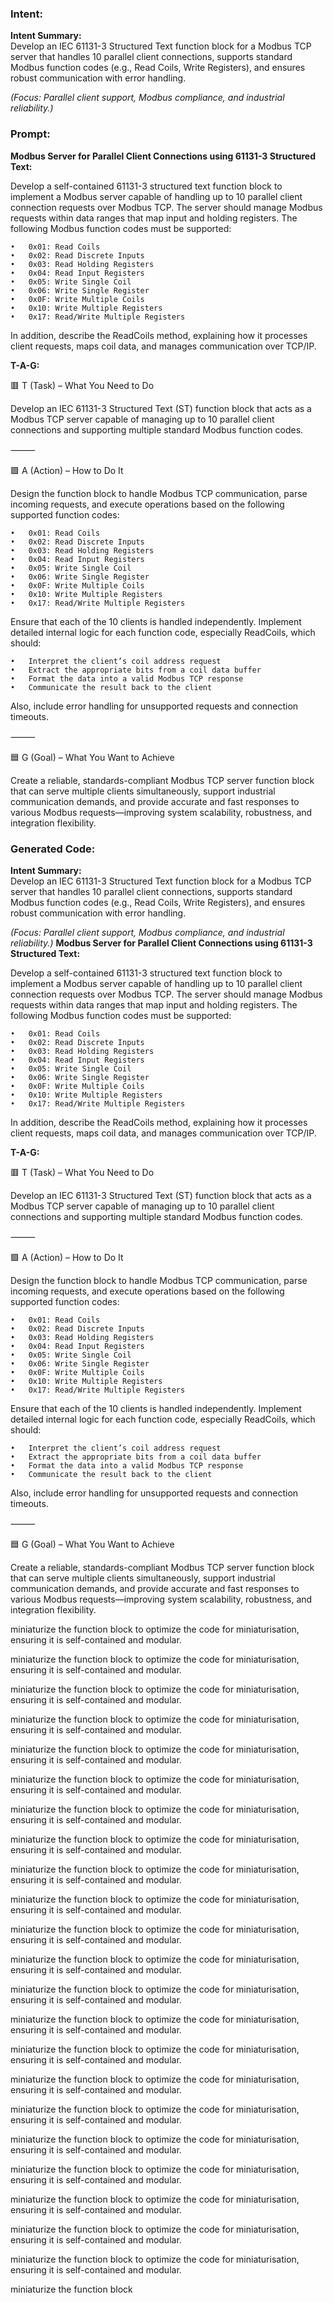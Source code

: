 ### Intent:
**Intent Summary:**  
Develop an IEC 61131-3 Structured Text function block for a Modbus TCP server that handles 10 parallel client connections, supports standard Modbus function codes (e.g., Read Coils, Write Registers), and ensures robust communication with error handling.  

*(Focus: Parallel client support, Modbus compliance, and industrial reliability.)*

### Prompt:
**Modbus Server for Parallel Client Connections using 61131-3 Structured Text:**

Develop a self-contained 61131-3 structured text function block to implement a Modbus server capable of handling up to 10 parallel client connection requests over Modbus TCP. The server should manage Modbus requests within data ranges that map input and holding registers. The following Modbus function codes must be supported:

	•	0x01: Read Coils
	•	0x02: Read Discrete Inputs
	•	0x03: Read Holding Registers
	•	0x04: Read Input Registers
	•	0x05: Write Single Coil
	•	0x06: Write Single Register
	•	0x0F: Write Multiple Coils
	•	0x10: Write Multiple Registers
	•	0x17: Read/Write Multiple Registers

In addition, describe the ReadCoils method, explaining how it processes client requests, maps coil data, and manages communication over TCP/IP.

**T-A-G:**

🟥 T (Task) – What You Need to Do

Develop an IEC 61131-3 Structured Text (ST) function block that acts as a Modbus TCP server capable of managing up to 10 parallel client connections and supporting multiple standard Modbus function codes.

⸻

🟩 A (Action) – How to Do It

Design the function block to handle Modbus TCP communication, parse incoming requests, and execute operations based on the following supported function codes:

	•	0x01: Read Coils
	•	0x02: Read Discrete Inputs
	•	0x03: Read Holding Registers
	•	0x04: Read Input Registers
	•	0x05: Write Single Coil
	•	0x06: Write Single Register
	•	0x0F: Write Multiple Coils
	•	0x10: Write Multiple Registers
	•	0x17: Read/Write Multiple Registers

Ensure that each of the 10 clients is handled independently. Implement detailed internal logic for each function code, especially ReadCoils, which should:

	•	Interpret the client’s coil address request
	•	Extract the appropriate bits from a coil data buffer
	•	Format the data into a valid Modbus TCP response
	•	Communicate the result back to the client
 
Also, include error handling for unsupported requests and connection timeouts.

⸻

🟦 G (Goal) – What You Want to Achieve

Create a reliable, standards-compliant Modbus TCP server function block that can serve multiple clients simultaneously, support industrial communication demands, and provide accurate and fast responses to various Modbus requests—improving system scalability, robustness, and integration flexibility.

### Generated Code:
**Intent Summary:**  
Develop an IEC 61131-3 Structured Text function block for a Modbus TCP server that handles 10 parallel client connections, supports standard Modbus function codes (e.g., Read Coils, Write Registers), and ensures robust communication with error handling.  

*(Focus: Parallel client support, Modbus compliance, and industrial reliability.)*
**Modbus Server for Parallel Client Connections using 61131-3 Structured Text:**

Develop a self-contained 61131-3 structured text function block to implement a Modbus server capable of handling up to 10 parallel client connection requests over Modbus TCP. The server should manage Modbus requests within data ranges that map input and holding registers. The following Modbus function codes must be supported:

	•	0x01: Read Coils
	•	0x02: Read Discrete Inputs
	•	0x03: Read Holding Registers
	•	0x04: Read Input Registers
	•	0x05: Write Single Coil
	•	0x06: Write Single Register
	•	0x0F: Write Multiple Coils
	•	0x10: Write Multiple Registers
	•	0x17: Read/Write Multiple Registers

In addition, describe the ReadCoils method, explaining how it processes client requests, maps coil data, and manages communication over TCP/IP.

**T-A-G:**

🟥 T (Task) – What You Need to Do

Develop an IEC 61131-3 Structured Text (ST) function block that acts as a Modbus TCP server capable of managing up to 10 parallel client connections and supporting multiple standard Modbus function codes.

⸻

🟩 A (Action) – How to Do It

Design the function block to handle Modbus TCP communication, parse incoming requests, and execute operations based on the following supported function codes:

	•	0x01: Read Coils
	•	0x02: Read Discrete Inputs
	•	0x03: Read Holding Registers
	•	0x04: Read Input Registers
	•	0x05: Write Single Coil
	•	0x06: Write Single Register
	•	0x0F: Write Multiple Coils
	•	0x10: Write Multiple Registers
	•	0x17: Read/Write Multiple Registers

Ensure that each of the 10 clients is handled independently. Implement detailed internal logic for each function code, especially ReadCoils, which should:

	•	Interpret the client’s coil address request
	•	Extract the appropriate bits from a coil data buffer
	•	Format the data into a valid Modbus TCP response
	•	Communicate the result back to the client
 
Also, include error handling for unsupported requests and connection timeouts.

⸻

🟦 G (Goal) – What You Want to Achieve

Create a reliable, standards-compliant Modbus TCP server function block that can serve multiple clients simultaneously, support industrial communication demands, and provide accurate and fast responses to various Modbus requests—improving system scalability, robustness, and integration flexibility.

 miniaturize the function block to optimize the code for miniaturisation, ensuring it is self-contained and modular.

 miniaturize the function block to optimize the code for miniaturisation, ensuring it is self-contained and modular.

 miniaturize the function block to optimize the code for miniaturisation, ensuring it is self-contained and modular.

 miniaturize the function block to optimize the code for miniaturisation, ensuring it is self-contained and modular.

 miniaturize the function block to optimize the code for miniaturisation, ensuring it is self-contained and modular.

 miniaturize the function block to optimize the code for miniaturisation, ensuring it is self-contained and modular.

 miniaturize the function block to optimize the code for miniaturisation, ensuring it is self-contained and modular.

 miniaturize the function block to optimize the code for miniaturisation, ensuring it is self-contained and modular.

 miniaturize the function block to optimize the code for miniaturisation, ensuring it is self-contained and modular.

 miniaturize the function block to optimize the code for miniaturisation, ensuring it is self-contained and modular.

 miniaturize the function block to optimize the code for miniaturisation, ensuring it is self-contained and modular.

 miniaturize the function block to optimize the code for miniaturisation, ensuring it is self-contained and modular.

 miniaturize the function block to optimize the code for miniaturisation, ensuring it is self-contained and modular.

 miniaturize the function block to optimize the code for miniaturisation, ensuring it is self-contained and modular.

 miniaturize the function block to optimize the code for miniaturisation, ensuring it is self-contained and modular.

 miniaturize the function block to optimize the code for miniaturisation, ensuring it is self-contained and modular.

 miniaturize the function block to optimize the code for miniaturisation, ensuring it is self-contained and modular.

 miniaturize the function block to optimize the code for miniaturisation, ensuring it is self-contained and modular.

 miniaturize the function block to optimize the code for miniaturisation, ensuring it is self-contained and modular.

 miniaturize the function block to optimize the code for miniaturisation, ensuring it is self-contained and modular.

 miniaturize the function block to optimize the code for miniaturisation, ensuring it is self-contained and modular.

 miniaturize the function block to optimize the code for miniaturisation, ensuring it is self-contained and modular.

 miniaturize the function block
